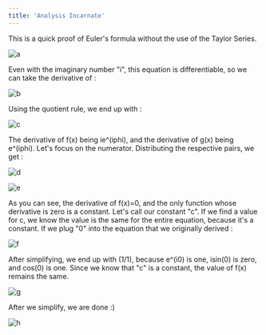 ```yaml
---
title: 'Analysis Incarnate'
---
```


This is a quick proof of Euler's formula without the use of the Taylor Series. 

![a](https://latex.codecogs.com/png.latex?\dpi{300}&space;\tiny&space;e^{i\phi}&space;=&space;cos&space;\phi&space;&plus;&space;i&space;sin\phi)


Even with the imaginary number "i", this equation is differentiable, so we can take the derivative of :

![b](https://latex.codecogs.com/png.latex?\dpi{300}&space;\tiny&space;f(x)=\frac{e^{i\phi}}{cos\phi&plus;isin\phi})
<!--more-->
Using the quotient rule, we end up with : 

![c](https://latex.codecogs.com/png.latex?\dpi{300}&space;\tiny&space;f\prime(x)=\frac{(cos\phi&plus;isin\phi)ie^{i\phi}-e^{i\phi}(-sin\phi&plus;icos\phi)}{(cos\phi&plus;isin\phi)^{2}})

The derivative of f(x) being ie^(iphi), and the derivative of g(x) being e^(iphi). Let's focus on the numerator. Distributing the respective pairs, we get : 

![d](https://latex.codecogs.com/png.latex?\dpi{300}&space;\tiny&space;=e^{i\phi}(icos\phi-sin\phi&plus;sin\phi-icos\phi))

![e](https://latex.codecogs.com/png.latex?\dpi{300}&space;\tiny&space;=e^{i\phi}(0))

As you can see, the derivative of f(x)=0, and the only function whose derivative is zero is a constant. Let's call our constant "c". If we find a value for c, we know the value is the same for the entire equation, because it's a constant. If we plug "0" into the equation that we originally derived :

![f](https://latex.codecogs.com/png.latex?\dpi{300}&space;\tiny&space;f(0)=\frac&space;{e^{i0}}{cos0&plus;isin0}=\frac{1}{1})

After simplifying, we end up with (1/1), because e^(i0) is one, isin(0) is zero, and cos(0) is one. Since we know that "c" is a constant, the value of f(x) remains the same.

![g](https://latex.codecogs.com/png.latex?\dpi{300}&space;\tiny&space;f(x)=\frac&space;{e^{i\phi}}{cos\phi&plus;isin\phi}=1)

After we simplify, we are done :) 

![h](https://latex.codecogs.com/png.latex?\dpi{300}&space;\tiny&space;e^{i\phi}=cos\phi&plus;isin\phi)